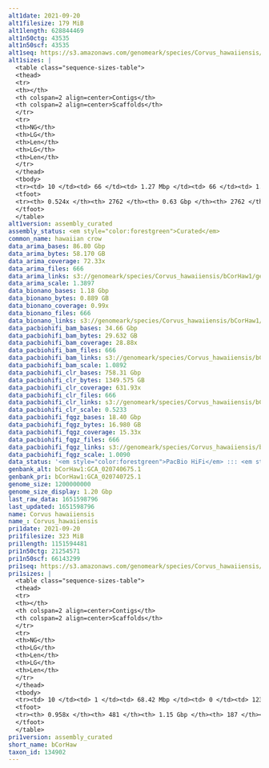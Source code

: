 ```yaml
---
alt1date: 2021-09-20
alt1filesize: 179 MiB
alt1length: 628844469
alt1n50ctg: 43535
alt1n50scf: 43535
alt1seq: https://s3.amazonaws.com/genomeark/species/Corvus_hawaiiensis/bCorHaw1/assembly_curated/bCorHaw1.alt.cur.20210920.fasta.gz
alt1sizes: |
  <table class="sequence-sizes-table">
  <thead>
  <tr>
  <th></th>
  <th colspan=2 align=center>Contigs</th>
  <th colspan=2 align=center>Scaffolds</th>
  </tr>
  <tr>
  <th>NG</th>
  <th>LG</th>
  <th>Len</th>
  <th>LG</th>
  <th>Len</th>
  </tr>
  </thead>
  <tbody>
  <tr><td> 10 </td><td> 66 </td><td> 1.27 Mbp </td><td> 66 </td><td> 1.27 Mbp </td></tr>  <tr><td> 20 </td><td> 189 </td><td> 0.79 Mbp </td><td> 189 </td><td> 0.79 Mbp </td></tr>  <tr><td> 30 </td><td> 383 </td><td> 488.30 Kbp </td><td> 383 </td><td> 488.30 Kbp </td></tr>  <tr><td> 40 </td><td> 722 </td><td> 256.24 Kbp </td><td> 722 </td><td> 256.24 Kbp </td></tr>  <tr style="background-color:#cccccc;"><td> 50 </td><td> 1935 </td><td> 43.54 Kbp </td><td> 1935 </td><td> 43.54 Kbp </td></tr>  <tr><td> 60 </td><td> 0 </td><td>  </td><td> 0 </td><td>  </td></tr>  <tr><td> 70 </td><td> 0 </td><td>  </td><td> 0 </td><td>  </td></tr>  <tr><td> 80 </td><td> 0 </td><td>  </td><td> 0 </td><td>  </td></tr>  <tr><td> 90 </td><td> 0 </td><td>  </td><td> 0 </td><td>  </td></tr>  <tr><td> 100 </td><td> 0 </td><td>  </td><td> 0 </td><td>  </td></tr>  </tbody>
  <tfoot>
  <tr><th> 0.524x </th><th> 2762 </th><th> 0.63 Gbp </th><th> 2762 </th><th> 0.63 Gbp </th></tr>
  </tfoot>
  </table>
alt1version: assembly_curated
assembly_status: <em style="color:forestgreen">Curated</em>
common_name: hawaiian crow
data_arima_bases: 86.80 Gbp
data_arima_bytes: 58.170 GB
data_arima_coverage: 72.33x
data_arima_files: 666
data_arima_links: s3://genomeark/species/Corvus_hawaiiensis/bCorHaw1/genomic_data/arima/<br>
data_arima_scale: 1.3897
data_bionano_bases: 1.18 Gbp
data_bionano_bytes: 0.889 GB
data_bionano_coverage: 0.99x
data_bionano_files: 666
data_bionano_links: s3://genomeark/species/Corvus_hawaiiensis/bCorHaw1/genomic_data/bionano/<br>
data_pacbiohifi_bam_bases: 34.66 Gbp
data_pacbiohifi_bam_bytes: 29.632 GB
data_pacbiohifi_bam_coverage: 28.88x
data_pacbiohifi_bam_files: 666
data_pacbiohifi_bam_links: s3://genomeark/species/Corvus_hawaiiensis/bCorHaw1/genomic_data/pacbio_hifi/<br>
data_pacbiohifi_bam_scale: 1.0892
data_pacbiohifi_clr_bases: 758.31 Gbp
data_pacbiohifi_clr_bytes: 1349.575 GB
data_pacbiohifi_clr_coverage: 631.93x
data_pacbiohifi_clr_files: 666
data_pacbiohifi_clr_links: s3://genomeark/species/Corvus_hawaiiensis/bCorHaw1/genomic_data/pacbio_hifi/<br>
data_pacbiohifi_clr_scale: 0.5233
data_pacbiohifi_fqgz_bases: 18.40 Gbp
data_pacbiohifi_fqgz_bytes: 16.980 GB
data_pacbiohifi_fqgz_coverage: 15.33x
data_pacbiohifi_fqgz_files: 666
data_pacbiohifi_fqgz_links: s3://genomeark/species/Corvus_hawaiiensis/bCorHaw1/genomic_data/pacbio_hifi/<br>
data_pacbiohifi_fqgz_scale: 1.0090
data_status: '<em style="color:forestgreen">PacBio HiFi</em> ::: <em style="color:forestgreen">Bionano</em> ::: <em style="color:forestgreen">Arima</em>'
genbank_alt: bCorHaw1:GCA_020740675.1
genbank_pri: bCorHaw1:GCA_020740725.1
genome_size: 1200000000
genome_size_display: 1.20 Gbp
last_raw_data: 1651598796
last_updated: 1651598796
name: Corvus hawaiiensis
name_: Corvus_hawaiiensis
pri1date: 2021-09-20
pri1filesize: 323 MiB
pri1length: 1151594481
pri1n50ctg: 21254571
pri1n50scf: 66143299
pri1seq: https://s3.amazonaws.com/genomeark/species/Corvus_hawaiiensis/bCorHaw1/assembly_curated/bCorHaw1.pri.cur.20210920.fasta.gz
pri1sizes: |
  <table class="sequence-sizes-table">
  <thead>
  <tr>
  <th></th>
  <th colspan=2 align=center>Contigs</th>
  <th colspan=2 align=center>Scaffolds</th>
  </tr>
  <tr>
  <th>NG</th>
  <th>LG</th>
  <th>Len</th>
  <th>LG</th>
  <th>Len</th>
  </tr>
  </thead>
  <tbody>
  <tr><td> 10 </td><td> 1 </td><td> 68.42 Mbp </td><td> 0 </td><td> 123.45 Mbp </td></tr>  <tr><td> 20 </td><td> 3 </td><td> 48.06 Mbp </td><td> 1 </td><td> 121.53 Mbp </td></tr>  <tr><td> 30 </td><td> 6 </td><td> 35.05 Mbp </td><td> 3 </td><td> 80.11 Mbp </td></tr>  <tr><td> 40 </td><td> 10 </td><td> 24.60 Mbp </td><td> 4 </td><td> 79.83 Mbp </td></tr>  <tr style="background-color:#cccccc;"><td> 50 </td><td> 15 </td><td style="background-color:#88ff88;"> 21.25 Mbp </td><td> 6 </td><td style="background-color:#88ff88;"> 66.14 Mbp </td></tr>  <tr><td> 60 </td><td> 23 </td><td> 12.49 Mbp </td><td> 8 </td><td> 40.98 Mbp </td></tr>  <tr><td> 70 </td><td> 34 </td><td> 8.83 Mbp </td><td> 12 </td><td> 23.99 Mbp </td></tr>  <tr><td> 80 </td><td> 51 </td><td> 5.63 Mbp </td><td> 17 </td><td> 21.09 Mbp </td></tr>  <tr><td> 90 </td><td> 95 </td><td> 1.55 Mbp </td><td> 25 </td><td> 8.70 Mbp </td></tr>  <tr><td> 100 </td><td> 0 </td><td>  </td><td> 0 </td><td>  </td></tr>  </tbody>
  <tfoot>
  <tr><th> 0.958x </th><th> 481 </th><th> 1.15 Gbp </th><th> 187 </th><th> 1.15 Gbp </th></tr>
  </tfoot>
  </table>
pri1version: assembly_curated
short_name: bCorHaw
taxon_id: 134902
---
```

